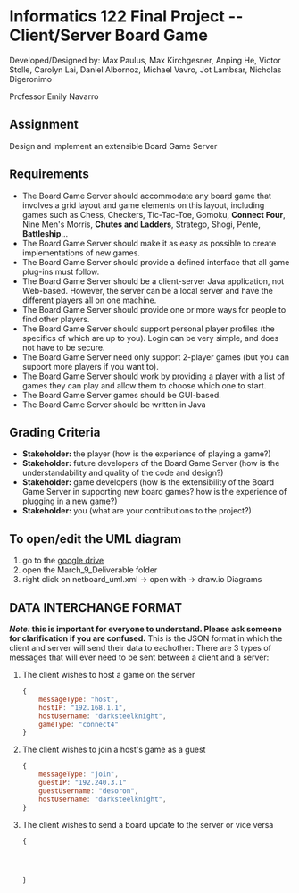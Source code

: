 # Informatics 122 Final Project -- Client/Server Board Game
Developed/Designed by:
Max Paulus,
Max Kirchgesner,
Anping He,
Victor Stolle,
Carolyn Lai,
Daniel Albornoz,
Michael Vavro,
Jot Lambsar,
Nicholas Digeronimo

Professor Emily Navarro

## Assignment
Design and implement an extensible Board Game Server

## Requirements
- The Board Game Server should accommodate any board game that involves a grid layout and game elements on this layout, including games such as Chess, Checkers, Tic-Tac-Toe, Gomoku, **Connect Four**, Nine Men's Morris, **Chutes and Ladders**, Stratego, Shogi, Pente, **Battleship**…
- The Board Game Server should make it as easy as possible to create implementations of new games.
- The Board Game Server should provide a defined interface that all game plug-ins must follow.
- The Board Game Server should be a client-server Java application, not Web-based. However, the server can be a local server and have the different players all on one machine.
- The Board Game Server should provide one or more ways for people to find other players.
- The Board Game Server should support personal player profiles (the specifics of which are up to you). Login can be very simple, and does not have to be secure.
- The Board Game Server need only support 2-player games (but you can support more players if you want to).
- The Board Game Server should work by providing a player with a list of games they can play and allow them to choose which one to start.
- The Board Game Server games should be GUI-based.
- ~~The Board Game Server should be written in Java~~


## Grading Criteria
- **Stakeholder:** the player (how is the experience of playing a game?)
- **Stakeholder:** future developers of the Board Game Server (how is the understandability and quality of the code and design?)
- **Stakeholder:** game developers (how is the extensibility of the Board Game Server in supporting new board games? how is the experience of plugging in a new game?)
- **Stakeholder:** you (what are your contributions to the project?)

## To open/edit the UML diagram
1. go to the [google drive](https://drive.google.com/drive/u/1/folders/0APxwav_gZipYUk9PVA)
2. open the March_9_Deliverable folder
3. right click on netboard_uml.xml -> open with -> draw.io Diagrams

## DATA INTERCHANGE FORMAT
***Note:* this is important for everyone to understand. Please ask someone for clarification if you are confused.**
This is the JSON format in which the client and server will send their data to eachother:
There are 3 types of messages that will ever need to be sent between a client and a server:

1. The client wishes to host a game on the server

    ```javascript
    {
        messageType: "host",
        hostIP: "192.168.1.1",
        hostUsername: "darksteelknight",
        gameType: "connect4"
    }
    ```
2. The client wishes to join a host's game as a guest

    ```javascript
    {
        messageType: "join",
        guestIP: "192.240.3.1"
        guestUsername: "desoron",
        hostUsername: "darksteelknight",
    }
    ```
3. The client wishes to send a board update to the server or vice versa

    ```javascript
    {




    }
    ```




